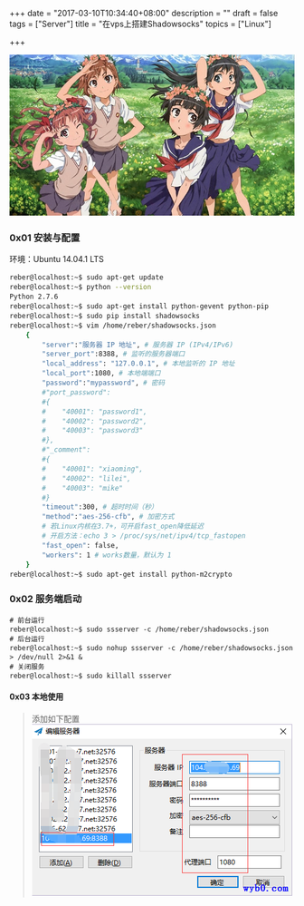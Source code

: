 +++
date = "2017-03-10T10:34:40+08:00"
description = ""
draft = false
tags = ["Server"]
title = "在vps上搭建Shadowsocks"
topics = ["Linux"]

+++

![某科学的超电磁炮](/img/anime/anime005.jpg)

### 0x01 安装与配置
环境：Ubuntu 14.04.1 LTS
```bash
reber@localhost:~$ sudo apt-get update
reber@localhost:~$ python --version
Python 2.7.6
reber@localhost:~$ sudo apt-get install python-gevent python-pip
reber@localhost:~$ sudo pip install shadowsocks
reber@localhost:~$ vim /home/reber/shadowsocks.json
    {
        "server":"服务器 IP 地址", # 服务器 IP (IPv4/IPv6)
        "server_port":8388, # 监听的服务器端口
        "local_address": "127.0.0.1", # 本地监听的 IP 地址
        "local_port":1080, # 本地端端口
        "password":"mypassword", # 密码
        #"port_password":
        #{
        #    "40001": "password1",
        #    "40002": "password2",
        #    "40003": "password3"
        #},
        #"_comment":
        #{
        #    "40001": "xiaoming",
        #    "40002": "lilei",
        #    "40003": "mike"
        #}
        "timeout":300, # 超时时间（秒）
        "method":"aes-256-cfb", # 加密方式
        # 若Linux内核在3.7+，可开启fast_open降低延迟
        # 开启方法：echo 3 > /proc/sys/net/ipv4/tcp_fastopen
        "fast_open": false, 
        "workers": 1 # works数量，默认为 1
    }
reber@localhost:~$ sudo apt-get install python-m2crypto
```

### 0x02 服务端启动
```
# 前台运行
reber@localhost:~$ sudo ssserver -c /home/reber/shadowsocks.json
# 后台运行
reber@localhost:~$ sudo nohup ssserver -c /home/reber/shadowsocks.json > /dev/null 2>&1 &
# 关闭服务
reber@localhost:~$ sudo killall ssserver 
```

#### 0x03 本地使用
> 添加如下配置
![使用Shadowsocks](/img/post/use_ss.png)
